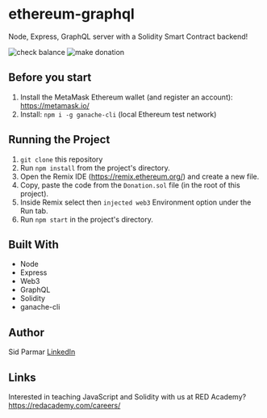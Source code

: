 # ethereum-graphql

Node, Express, GraphQL server with a Solidity Smart Contract backend!

![check balance](https://github.com/siddharthparmar7/ethereum-graphql/blob/master/img/checkBalance.png)
![make donation](https://github.com/siddharthparmar7/ethereum-graphql/blob/master/img/makeDonation.png)

## Before you start

1.  Install the MetaMask Ethereum wallet (and register an account): https://metamask.io/
2.  Install: `npm i -g ganache-cli` (local Ethereum test network)

## Running the Project

1.  `git clone` this repository
2.  Run `npm install` from the project's directory.
3.  Open the Remix IDE (https://remix.ethereum.org/) and create a new file.
4.  Copy, paste the code from the `Donation.sol` file (in the root of this project).
5.  Inside Remix select then `injected web3` Environment option under the Run tab.
6.  Run `npm start` in the project's directory.

## Built With

- Node
- Express
- Web3
- GraphQL
- Solidity
- ganache-cli

## Author

Sid Parmar [LinkedIn](www.linkedin.com/in/siddharth-parmar-a901a075)

## Links

Interested in teaching JavaScript and Solidity with us at RED Academy? https://redacademy.com/careers/
